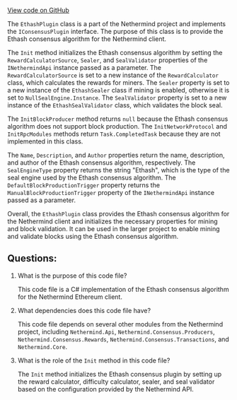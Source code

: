 [View code on GitHub](https://github.com/nethermindeth/nethermind/Nethermind.Consensus.Ethash/EthashPlugin.cs)

The `EthashPlugin` class is a part of the Nethermind project and implements the `IConsensusPlugin` interface. The purpose of this class is to provide the Ethash consensus algorithm for the Nethermind client. 

The `Init` method initializes the Ethash consensus algorithm by setting the `RewardCalculatorSource`, `Sealer`, and `SealValidator` properties of the `INethermindApi` instance passed as a parameter. The `RewardCalculatorSource` is set to a new instance of the `RewardCalculator` class, which calculates the rewards for miners. The `Sealer` property is set to a new instance of the `EthashSealer` class if mining is enabled, otherwise it is set to `NullSealEngine.Instance`. The `SealValidator` property is set to a new instance of the `EthashSealValidator` class, which validates the block seal.

The `InitBlockProducer` method returns `null` because the Ethash consensus algorithm does not support block production. The `InitNetworkProtocol` and `InitRpcModules` methods return `Task.CompletedTask` because they are not implemented in this class.

The `Name`, `Description`, and `Author` properties return the name, description, and author of the Ethash consensus algorithm, respectively. The `SealEngineType` property returns the string "Ethash", which is the type of the seal engine used by the Ethash consensus algorithm. The `DefaultBlockProductionTrigger` property returns the `ManualBlockProductionTrigger` property of the `INethermindApi` instance passed as a parameter.

Overall, the `EthashPlugin` class provides the Ethash consensus algorithm for the Nethermind client and initializes the necessary properties for mining and block validation. It can be used in the larger project to enable mining and validate blocks using the Ethash consensus algorithm.
## Questions: 
 1. What is the purpose of this code file?
    
    This code file is a C# implementation of the Ethash consensus algorithm for the Nethermind Ethereum client.

2. What dependencies does this code file have?
    
    This code file depends on several other modules from the Nethermind project, including `Nethermind.Api`, `Nethermind.Consensus.Producers`, `Nethermind.Consensus.Rewards`, `Nethermind.Consensus.Transactions`, and `Nethermind.Core`.

3. What is the role of the `Init` method in this code file?
    
    The `Init` method initializes the Ethash consensus plugin by setting up the reward calculator, difficulty calculator, sealer, and seal validator based on the configuration provided by the Nethermind API.